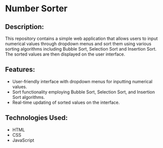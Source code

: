 # Number Sorter

## Description:
This repository contains a simple web application that allows users to 
input numerical values through dropdown menus and sort them using 
various sorting algorithms including Bubble Sort, Selection Sort 
and Insertion Sort. The sorted values are then displayed on the user interface.

## Features:
* User-friendly interface with dropdown menus for inputting numerical values.
* Sort functionality employing Bubble Sort, Selection Sort, and Insertion Sort algorithms.
* Real-time updating of sorted values on the interface.
  
## Technologies Used:
* HTML
* CSS
* JavaScript
